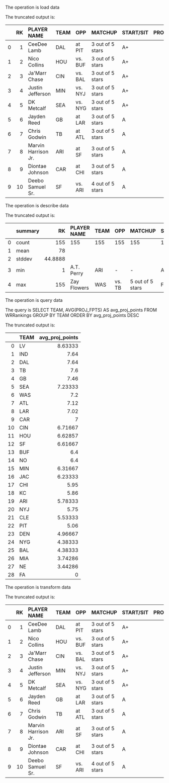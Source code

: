 The operation is load data

The truncated output is: 

|    |   RK | PLAYER NAME         | TEAM   | OPP     | MATCHUP          | START/SIT   |   PROJ_FPTS |
|---:|-----:|:--------------------|:-------|:--------|:-----------------|:------------|------------:|
|  0 |    1 | CeeDee Lamb         | DAL    | at PIT  | 3 out of 5 stars | A+          |        19.1 |
|  1 |    2 | Nico Collins        | HOU    | vs. BUF | 3 out of 5 stars | A+          |        17.7 |
|  2 |    3 | Ja'Marr Chase       | CIN    | vs. BAL | 3 out of 5 stars | A+          |        17.4 |
|  3 |    4 | Justin Jefferson    | MIN    | vs. NYJ | 3 out of 5 stars | A+          |        17.2 |
|  4 |    5 | DK Metcalf          | SEA    | vs. NYG | 3 out of 5 stars | A+          |        16.8 |
|  5 |    6 | Jayden Reed         | GB     | at LAR  | 3 out of 5 stars | A           |        16.1 |
|  6 |    7 | Chris Godwin        | TB     | at ATL  | 3 out of 5 stars | A           |        16   |
|  7 |    8 | Marvin Harrison Jr. | ARI    | at SF   | 3 out of 5 stars | A           |        15.7 |
|  8 |    9 | Diontae Johnson     | CAR    | at CHI  | 3 out of 5 stars | A           |        15.5 |
|  9 |   10 | Deebo Samuel Sr.    | SF     | vs. ARI | 4 out of 5 stars | A           |        15.5 |

The operation is describe data

The truncated output is: 

|    | summary   |       RK | PLAYER NAME   | TEAM   | OPP    | MATCHUP          | START/SIT   |   PROJ_FPTS |
|---:|:----------|---------:|:--------------|:-------|:-------|:-----------------|:------------|------------:|
|  0 | count     | 155      | 155           | 155    | 155    | 155              | 155         |   155       |
|  1 | mean      |  78      |               |        |        |                  |             |     6.06581 |
|  2 | stddev    |  44.8888 |               |        |        |                  |             |     5.47336 |
|  3 | min       |   1      | A.T. Perry    | ARI    | -      | -                | A           |     0       |
|  4 | max       | 155      | Zay Flowers   | WAS    | vs. TB | 5 out of 5 stars | F           |    19.1     |

The operation is query data

The query is 
        SELECT TEAM, AVG(PROJ_FPTS) AS avg_proj_points 
        FROM WRRankings 
        GROUP BY TEAM 
        ORDER BY avg_proj_points DESC
        

The truncated output is: 

|    | TEAM   |   avg_proj_points |
|---:|:-------|------------------:|
|  0 | LV     |           8.63333 |
|  1 | IND    |           7.64    |
|  2 | DAL    |           7.64    |
|  3 | TB     |           7.6     |
|  4 | GB     |           7.46    |
|  5 | SEA    |           7.23333 |
|  6 | WAS    |           7.2     |
|  7 | ATL    |           7.12    |
|  8 | LAR    |           7.02    |
|  9 | CAR    |           7       |
| 10 | CIN    |           6.71667 |
| 11 | HOU    |           6.62857 |
| 12 | SF     |           6.61667 |
| 13 | BUF    |           6.4     |
| 14 | NO     |           6.4     |
| 15 | MIN    |           6.31667 |
| 16 | JAC    |           6.23333 |
| 17 | CHI    |           5.95    |
| 18 | KC     |           5.86    |
| 19 | ARI    |           5.78333 |
| 20 | NYJ    |           5.75    |
| 21 | CLE    |           5.53333 |
| 22 | PIT    |           5.06    |
| 23 | DEN    |           4.96667 |
| 24 | NYG    |           4.38333 |
| 25 | BAL    |           4.38333 |
| 26 | MIA    |           3.74286 |
| 27 | NE     |           3.44286 |
| 28 | FA     |           0       |

The operation is transform data

The truncated output is: 

|    |   RK | PLAYER NAME         | TEAM   | OPP     | MATCHUP          | START/SIT   |   PROJ_FPTS | Start_Sit_Recommendation   |
|---:|-----:|:--------------------|:-------|:--------|:-----------------|:------------|------------:|:---------------------------|
|  0 |    1 | CeeDee Lamb         | DAL    | at PIT  | 3 out of 5 stars | A+          |        19.1 | Must Start                 |
|  1 |    2 | Nico Collins        | HOU    | vs. BUF | 3 out of 5 stars | A+          |        17.7 | Must Start                 |
|  2 |    3 | Ja'Marr Chase       | CIN    | vs. BAL | 3 out of 5 stars | A+          |        17.4 | Must Start                 |
|  3 |    4 | Justin Jefferson    | MIN    | vs. NYJ | 3 out of 5 stars | A+          |        17.2 | Must Start                 |
|  4 |    5 | DK Metcalf          | SEA    | vs. NYG | 3 out of 5 stars | A+          |        16.8 | Must Start                 |
|  5 |    6 | Jayden Reed         | GB     | at LAR  | 3 out of 5 stars | A           |        16.1 | Consider Starting          |
|  6 |    7 | Chris Godwin        | TB     | at ATL  | 3 out of 5 stars | A           |        16   | Consider Starting          |
|  7 |    8 | Marvin Harrison Jr. | ARI    | at SF   | 3 out of 5 stars | A           |        15.7 | Consider Starting          |
|  8 |    9 | Diontae Johnson     | CAR    | at CHI  | 3 out of 5 stars | A           |        15.5 | Consider Starting          |
|  9 |   10 | Deebo Samuel Sr.    | SF     | vs. ARI | 4 out of 5 stars | A           |        15.5 | Consider Starting          |

